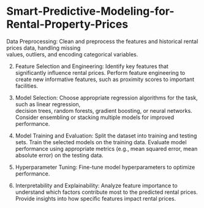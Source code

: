 # Smart-Predictive-Modeling-for-Rental-Property-Prices

Data Preprocessing:
Clean and preprocess the features and historical rental prices data, handling missing   
values, outliers, and encoding categorical variables.

2. Feature Selection and Engineering: 
Identify key features that significantly influence rental prices. Perform feature 
engineering to create new informative features, such as proximity scores to important    
facilities.

4. Model Selection:
Choose appropriate regression algorithms for the task, such as linear regression,  
decision trees, random forests, gradient boosting, or neural networks. Consider
ensembling or stacking multiple models for improved performance.

6. Model Training and Evaluation:
Split the dataset into training and testing sets. Train the selected models on the training
data. Evaluate model performance using appropriate metrics (e.g., mean squared error,
mean absolute error) on the testing data.

8. Hyperparameter Tuning:
Fine-tune model hyperparameters to optimize performance.

10. Interpretability and Explainability:
Analyze feature importance to understand which factors contribute most to the predicted
rental prices. Provide insights into how specific features impact rental prices.
 
